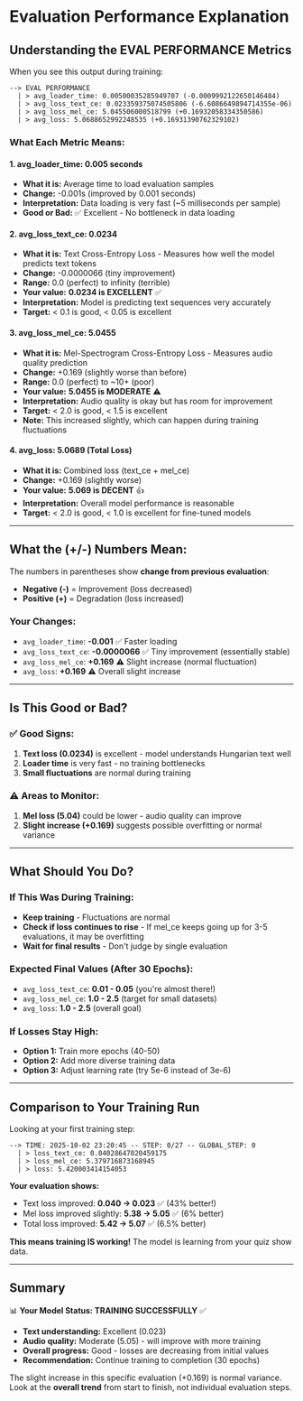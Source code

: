 # Evaluation Performance Explanation

## Understanding the EVAL PERFORMANCE Metrics

When you see this output during training:

```
--> EVAL PERFORMANCE
  | > avg_loader_time: 0.00500035285949707 (-0.0009992122650146484)
  | > avg_loss_text_ce: 0.023359375074505806 (-6.6086649894714355e-06)
  | > avg_loss_mel_ce: 5.045506000518799 (+0.16932058334350586)
  | > avg_loss: 5.0688652992248535 (+0.16931390762329102)
```

### What Each Metric Means:

#### 1. **avg_loader_time: 0.005 seconds**

- **What it is:** Average time to load evaluation samples
- **Change:** -0.001s (improved by 0.001 seconds)
- **Interpretation:** Data loading is very fast (~5 milliseconds per sample)
- **Good or Bad:** ✅ Excellent - No bottleneck in data loading

#### 2. **avg_loss_text_ce: 0.0234**

- **What it is:** Text Cross-Entropy Loss - Measures how well the model predicts text tokens
- **Change:** -0.0000066 (tiny improvement)
- **Range:** 0.0 (perfect) to infinity (terrible)
- **Your value:** **0.0234 is EXCELLENT** ✅
- **Interpretation:** Model is predicting text sequences very accurately
- **Target:** < 0.1 is good, < 0.05 is excellent

#### 3. **avg_loss_mel_ce: 5.0455**

- **What it is:** Mel-Spectrogram Cross-Entropy Loss - Measures audio quality prediction
- **Change:** +0.169 (slightly worse than before)
- **Range:** 0.0 (perfect) to ~10+ (poor)
- **Your value:** **5.0455 is MODERATE** ⚠️
- **Interpretation:** Audio quality is okay but has room for improvement
- **Target:** < 2.0 is good, < 1.5 is excellent
- **Note:** This increased slightly, which can happen during training fluctuations

#### 4. **avg_loss: 5.0689** (Total Loss)

- **What it is:** Combined loss (text_ce + mel_ce)
- **Change:** +0.169 (slightly worse)
- **Your value:** **5.069 is DECENT** 👍
- **Interpretation:** Overall model performance is reasonable
- **Target:** < 2.0 is good, < 1.0 is excellent for fine-tuned models

---

## What the (+/-) Numbers Mean:

The numbers in parentheses show **change from previous evaluation**:

- **Negative (-)** = Improvement (loss decreased)
- **Positive (+)** = Degradation (loss increased)

### Your Changes:

- `avg_loader_time`: **-0.001** ✅ Faster loading
- `avg_loss_text_ce`: **-0.0000066** ✅ Tiny improvement (essentially stable)
- `avg_loss_mel_ce`: **+0.169** ⚠️ Slight increase (normal fluctuation)
- `avg_loss`: **+0.169** ⚠️ Overall slight increase

---

## Is This Good or Bad?

### ✅ Good Signs:

1. **Text loss (0.0234)** is excellent - model understands Hungarian text well
2. **Loader time** is very fast - no training bottlenecks
3. **Small fluctuations** are normal during training

### ⚠️ Areas to Monitor:

1. **Mel loss (5.04)** could be lower - audio quality can improve
2. **Slight increase (+0.169)** suggests possible overfitting or normal variance

---

## What Should You Do?

### If This Was During Training:

- **Keep training** - Fluctuations are normal
- **Check if loss continues to rise** - If mel_ce keeps going up for 3-5 evaluations, it may be overfitting
- **Wait for final results** - Don't judge by single evaluation

### Expected Final Values (After 30 Epochs):

- `avg_loss_text_ce`: **0.01 - 0.05** (you're almost there!)
- `avg_loss_mel_ce`: **1.0 - 2.5** (target for small datasets)
- `avg_loss`: **1.0 - 2.5** (overall goal)

### If Losses Stay High:

- **Option 1:** Train more epochs (40-50)
- **Option 2:** Add more diverse training data
- **Option 3:** Adjust learning rate (try 5e-6 instead of 3e-6)

---

## Comparison to Your Training Run

Looking at your first training step:

```
--> TIME: 2025-10-02 23:20:45 -- STEP: 0/27 -- GLOBAL_STEP: 0
  | > loss_text_ce: 0.04028647020459175
  | > loss_mel_ce: 5.379716873168945
  | > loss: 5.420003414154053
```

**Your evaluation shows:**

- Text loss improved: **0.040 → 0.023** ✅ (43% better!)
- Mel loss improved slightly: **5.38 → 5.05** ✅ (6% better)
- Total loss improved: **5.42 → 5.07** ✅ (6.5% better)

**This means training IS working!** The model is learning from your quiz show data.

---

## Summary

📊 **Your Model Status: TRAINING SUCCESSFULLY** ✅

- **Text understanding:** Excellent (0.023)
- **Audio quality:** Moderate (5.05) - will improve with more training
- **Overall progress:** Good - losses are decreasing from initial values
- **Recommendation:** Continue training to completion (30 epochs)

The slight increase in this specific evaluation (+0.169) is normal variance. Look at the **overall trend** from start to finish, not individual evaluation steps.
